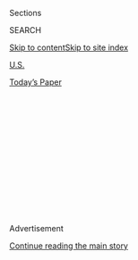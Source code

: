 <div id="app">

<div>

<div>

<div>

<div class="NYTAppHideMasthead css-1q2w90k e1suatyy0">

<div class="section css-ui9rw0 e1suatyy2">

<div class="css-eph4ug er09x8g0">

<div class="css-6n7j50">

</div>

<span class="css-1dv1kvn">Sections</span>

<div class="css-10488qs">

<span class="css-1dv1kvn">SEARCH</span>

</div>

[Skip to content](#site-content)[Skip to site
index](#site-index)

</div>

<div id="masthead-section-label" class="css-1wr3we4 eaxe0e00">

[U.S.](https://www.nytimes3xbfgragh.onion/section/us)

</div>

<div class="css-10698na e1huz5gh0">

</div>

</div>

<div id="masthead-bar-one" class="section hasLinks css-15hmgas e1csuq9d3">

<div class="css-uqyvli e1csuq9d0">

</div>

<div class="css-1uqjmks e1csuq9d1">

</div>

<div class="css-9e9ivx">

[](https://myaccount.nytimes3xbfgragh.onion/auth/login?response_type=cookie&client_id=vi)

</div>

<div class="css-1bvtpon e1csuq9d2">

[Today’s
Paper](https://www.nytimes3xbfgragh.onion/section/todayspaper)

</div>

</div>

</div>

</div>

<div data-aria-hidden="false">

<div id="site-content" data-role="main">

<div>

<div class="css-1aor85t" style="opacity:0.000000001;z-index:-1;visibility:hidden">

<div class="css-1hqnpie">

<div class="css-epjblv">

<span class="css-17xtcya">[U.S.](/section/us)</span><span class="css-x15j1o">|</span><span class="css-fwqvlz">U.S.
Accuses Harvard Scientist of Concealing Chinese
Funding</span>

</div>

<div class="css-k008qs">

<div class="css-1iwv8en">

<span class="css-18z7m18"></span>

<div>

</div>

</div>

<span class="css-1n6z4y">https://nyti.ms/38FHqVA</span>

<div class="css-1705lsu">

<div class="css-4xjgmj">

<div class="css-4skfbu" data-role="toolbar" data-aria-label="Social Media Share buttons, Save button, and Comments Panel with current comment count" data-testid="share-tools">

  - 
  - 
  - 
  - 
    
    <div class="css-6n7j50">
    
    </div>

  - 

</div>

</div>

</div>

</div>

</div>

</div>

<div id="NYT_TOP_BANNER_REGION" class="css-13pd83m">

</div>

<div id="top-wrapper" class="css-1sy8kpn">

<div id="top-slug" class="css-l9onyx">

Advertisement

</div>

[Continue reading the main
story](#after-top)

<div class="ad top-wrapper" style="text-align:center;height:100%;display:block;min-height:250px">

<div id="top" class="place-ad" data-position="top" data-size-key="top">

</div>

</div>

<div id="after-top">

</div>

</div>

<div>

<div id="sponsor-wrapper" class="css-1hyfx7x">

<div id="sponsor-slug" class="css-19vbshk">

Supported by

</div>

[Continue reading the main
story](#after-sponsor)

<div id="sponsor" class="ad sponsor-wrapper" style="text-align:center;height:100%;display:block">

</div>

<div id="after-sponsor">

</div>

</div>

<div class="css-186x18t">

</div>

<div class="css-1vkm6nb ehdk2mb0">

# U.S. Accuses Harvard Scientist of Concealing Chinese Funding

</div>

Prosecutors say Charles M. Lieber, the chair of Harvard’s chemistry
department, lied about contacts with a Chinese state-run initiative that
seeks to draw foreign-educated talent.

<div class="css-79elbk" data-testid="photoviewer-wrapper">

<div class="css-z3e15g" data-testid="photoviewer-wrapper-hidden">

</div>

<div class="css-1a48zt4 ehw59r15" data-testid="photoviewer-children">

![<span class="css-16f3y1r e13ogyst0" data-aria-hidden="true">Charles M.
Lieber at an award ceremony in Jerusalem in
2012.</span><span class="css-cnj6d5 e1z0qqy90" itemprop="copyrightHolder"><span class="css-1ly73wi e1tej78p0">Credit...</span><span><span>Menahem
Kahana/Agence France-Presse — Getty
Images</span></span></span>](https://static01.graylady3jvrrxbe.onion/images/2020/01/28/us/28harvardscientist/28harvardscientist-articleLarge.jpg?quality=75&auto=webp&disable=upscale)

</div>

</div>

<div class="css-18e8msd">

<div class="css-vp77d3 epjyd6m0">

<div class="css-hus3qt ey68jwv0" data-aria-hidden="true">

[![Ellen
Barry](https://static01.graylady3jvrrxbe.onion/images/2018/10/08/multimedia/author-ellen-barry/author-ellen-barry-thumbLarge.png
"Ellen Barry")](https://www.nytimes3xbfgragh.onion/by/ellen-barry)

</div>

<div class="css-1baulvz">

By [<span class="css-1baulvz last-byline" itemprop="name">Ellen
Barry</span>](https://www.nytimes3xbfgragh.onion/by/ellen-barry)

</div>

</div>

  - 
    
    <div class="css-ld3wwf e16638kd2">
    
    Jan. 28,
    2020
    
    </div>

  - 
    
    <div class="css-4xjgmj">
    
    <div class="css-d8bdto" data-role="toolbar" data-aria-label="Social Media Share buttons, Save button, and Comments Panel with current comment count" data-testid="share-tools">
    
      - 
      - 
      - 
      - 
        
        <div class="css-6n7j50">
        
        </div>
    
      - 
    
    </div>
    
    </div>

</div>

</div>

<div class="section meteredContent css-1r7ky0e" name="articleBody" itemprop="articleBody">

<div class="css-1fanzo5 StoryBodyCompanionColumn">

<div class="css-53u6y8">

BOSTON — Early Tuesday morning, F.B.I. agents arrived at two of the most
protected corners of Harvard University’s academic cloister, raking
through a gabled house in the suburb of Lexington and a neoclassical
brick building in Cambridge.

By afternoon, one of Harvard’s scientific luminaries was in handcuffs,
charged with making a false statement to federal authorities about his
financial relationship with the Chinese government, and especially his
participation in its Thousand Talents program, a campaign to attract
foreign-educated scientists to China.

The arrest of Charles M. Lieber, the chair of Harvard’s department of
chemistry and chemical biology, signaled a new, aggressive phase in the
Justice Department’s campaign [to root out scientists who are stealing
research](https://www.nytimes3xbfgragh.onion/2019/11/04/health/china-nih-scientists.html)
from American laboratories.

For months, news has been trickling out about the prosecution of
scientists, mainly Chinese graduate students and researchers working in
American laboratories. But Dr. Lieber represents a different kind of
target, a star researcher who had risen to the highest reaches of the
American academic hierarchy.

</div>

</div>

<div class="css-1fanzo5 StoryBodyCompanionColumn">

<div class="css-53u6y8">

Dr. Lieber, a leader in the field of nanoscale electronics, has not been
accused of sharing sensitive information with Chinese officials, but
rather of hiding — from
[Harvard](https://www.nytimes3xbfgragh.onion/2020/07/15/us/steven-pinker-harvard.html),
from the National Institutes of Health and from the Defense Department —
the amount of money that Chinese funders were paying him.

Dr. Lieber’s lawyer, Peter Levitt, made no comment after a preliminary
hearing in federal court in Boston on Tuesday.

His arrest sent shock waves through research circles.

“This is a very, very highly esteemed, highly regarded investigator
working at Harvard, a major U.S. institution, at the highest rank he
could have, so, all the success you can have in this sphere,” said Dr.
Ross McKinney Jr., chief scientific officer of the Association of
American Medical Colleges. “It’s like, when you’ve got it all, why do
you want more?”

Dr. McKinney described anxiety among his colleagues that scientists will
be scrutinized over legitimate sources of international funding.

“We worry that, slowly but surely, we’re going to have something of a
McCarthyish purity testing,” he said. “He’s being criminally charged.
This is a big deal. He could end up in jail.”

</div>

</div>

<div class="css-1fanzo5 StoryBodyCompanionColumn">

<div class="css-53u6y8">

Dr. Lieber, 60, was charged with one count of making a false or
misleading statement, which carries a maximum sentence of five years in
prison. He appeared in court on Tuesday wearing the outfit he had put on
to head to his office at Harvard: a Brooks Brothers polo shirt, cargo
pants and hiking boots. He appeared subdued as he flipped through the
charge sheet. Mr. Levitt, his lawyer, said it was his first opportunity
to read the charge against him.

Harvard said Dr. Lieber had been placed on indefinite administrative
leave.

“The charges brought by the U.S. government against Professor Lieber are
extremely serious,” said Jonathan Swain, a spokesman for the university.
“Harvard is cooperating with federal authorities, including the National
Institutes of Health, and is initiating its own review of the alleged
misconduct.”

Dr. Lieber was one of three scientists to be charged with crimes on
Tuesday.

Zaosong Zheng, a Harvard-affiliated cancer researcher was [caught
leaving the country with 21 vials of cells stolen from a
laboratory](https://www.nytimes3xbfgragh.onion/2019/12/31/us/chinese-scientist-cancer-research-investigation.html)
at Beth Israel Deaconess Hospital in Boston, according to the
authorities. They said he had admitted that he had planned to
turbocharge his career by publishing the research in China under his own
name. He was charged with smuggling goods from the United States and
with making false statements, and was being held without bail in
Massachusetts after a judge determined that he was a flight risk. His
lawyer has not responded to a request for comment.

The third was Yanqing Ye, who had been conducting research at Boston
University’s department of physics, chemistry and biomedical engineering
until last spring, when she returned to China. Prosecutors said she hid
the fact that she was a lieutenant in the People’s Liberation Army, and
continued to carry out assignments from Chinese military officers while
at B.U.

Ms. Yanqing was charged with visa fraud, making false statements, acting
as an agent of a foreign government and conspiracy. She was in China and
was not arrested.

Prosecutors made it clear that the charges announced on Tuesday were
part of a bigger crackdown on researchers working with the Chinese
government.

“No country poses a greater, more severe or long-term threat to our
national security and economic prosperity than China,” said Joseph
Bonavolonta, special agent in charge of the F.B.I.’s Boston field
office. “China’s communist government’s goal, simply put, is to replace
the U.S. as the world superpower, and they are breaking the law to get
there.”

</div>

</div>

<div class="css-1fanzo5 StoryBodyCompanionColumn">

<div class="css-53u6y8">

He called Massachusetts, with its cluster of elite universities and
research institutions, “a target-rich environment.”

Charging documents in the case describe Dr. Lieber’s growing commitments
in China, and efforts to hide them from his employers in the United
States.

In 2011, the documents say, he signed an agreement to become a
“strategic scientist” at Wuhan University of Technology in China,
entitling him to a $50,000 monthly salary, $150,000 in annual in living
expenses and more than $1.5 million for a second laboratory in Wuhan. In
2013, he celebrated the founding of a joint laboratory, the [WUT-Harvard
Joint Nano Key
Laboratory](http://english.whut.edu.cn/wn/201301/t20130104_91316.htmlhttp://english.whut.edu.cn/wn/201301/t20130104_91316.html).

The authorities said that he was informed in 2012 that he had been
selected to participate in the Thousand Talents plan, the China-run
program.

In 2015, Harvard officials discovered that Dr. Lieber was leading a
laboratory at Wuhan University, and informed him that the use of
Harvard’s name and logo was a violation of university policy. Dr.
Lieber then distanced himself from the project, but continued to receive
payment, prosecutors said.

Then in 2017 he was named a university professor, Harvard’s highest
faculty rank, one of only 26 professors to hold that status. The same
year, he earned the N.I.H. [Director’s Pioneer
Award](https://commonfund.nih.gov/pioneer) for inventing
[syringe-injectable mesh
electronics](https://commonfund.nih.gov/pioneer/AwardRecipients17) that
can integrate with the brain.

Investigators from the Defense Department — which had extended $8
million in grants to Dr. Lieber — began questioning him in 2018 about
secondary sources of income, prosecutors said.

</div>

</div>

<div class="css-1fanzo5 StoryBodyCompanionColumn">

<div class="css-53u6y8">

Dr. Lieber told them that he was aware of China’s Thousand Talents
program, but had never been invited to participate, prosecution
documents say. Two days after that conversation, the documents say, Dr.
Lieber asked a laboratory associate to help him identify web pages in
which he was named as the head of the Chinese lab.

“I lost a lot of sleep worrying all of these things last night and want
to start taking steps to correct sooner than later,” he wrote in an
email to a research colleague that was cited by prosecutors. “I will be
careful about what I discuss with Harvard University, and none of this
will be shared with government investigators at this time.”

Last year, Harvard was required to submit a detailed report about Dr.
Lieber to N.I.H., which had provided $10 million in grants for his
research projects. He told university officials that he had “no formal
association” with the Wuhan University of Technology, prosecutors said,
and that he “is not and has never been” a participant in the Thousand
Talents program.

The campaign to scrutinize scientists’ foreign funding is a relatively
new one.

Late in 2018, Jeff Sessions, then the attorney general,
[announced](https://www.justice.gov/opa/speech/attorney-general-jeff-sessions-announces-new-initiative-combat-chinese-economic-espionage)
that the United States was “standing up to the deliberate, systematic
and calculated threats posed, in particular, by the communist regime in
China.”

As a result, researchers are adjusting to a higher level of scrutiny
about foreign funding than they faced in the past, said Derek Adams, a
former federal prosecutor who specialized in civil fraud.

“The problem here, in my view, is that in 2018 there was a material
change in the way the F.B.I. and the agencies were approaching this
issue,” said Mr. Adams, now a partner in the law firm Feldesman Tucker
Leifer Fidell.

In many cases, he said, “they’re looking at conduct that occurred many
years ago. For an individual that may have had an obligation to
disclose, it may not have been front at center at that time.”

</div>

</div>

<div class="css-1fanzo5 StoryBodyCompanionColumn">

<div class="css-53u6y8">

Frank Wu, a law professor and former president of the Committee of 100,
an organization of prominent Chinese-Americans, has criticized the
recent prosecutions as “potentially devastating to American science,
because the number of people who have some connection to China is so
vast.” Until recently, he said, such collaborations were considered
healthy. “These rules are new rules,” he said.

</div>

</div>

<div>

</div>

</div>

<div>

</div>

<div>

</div>

<div>

</div>

<div>

<div id="bottom-wrapper" class="css-1ede5it">

<div id="bottom-slug" class="css-l9onyx">

Advertisement

</div>

[Continue reading the main
story](#after-bottom)

<div id="bottom" class="ad bottom-wrapper" style="text-align:center;height:100%;display:block;min-height:90px">

</div>

<div id="after-bottom">

</div>

</div>

</div>

</div>

</div>

## Site Index

<div>

</div>

## Site Information Navigation

  - [© <span>2020</span> <span>The New York Times
    Company</span>](https://help.nytimes3xbfgragh.onion/hc/en-us/articles/115014792127-Copyright-notice)

<!-- end list -->

  - [NYTCo](https://www.nytco.com/)
  - [Contact
    Us](https://help.nytimes3xbfgragh.onion/hc/en-us/articles/115015385887-Contact-Us)
  - [Work with us](https://www.nytco.com/careers/)
  - [Advertise](https://nytmediakit.com/)
  - [T Brand Studio](http://www.tbrandstudio.com/)
  - [Your Ad
    Choices](https://www.nytimes3xbfgragh.onion/privacy/cookie-policy#how-do-i-manage-trackers)
  - [Privacy](https://www.nytimes3xbfgragh.onion/privacy)
  - [Terms of
    Service](https://help.nytimes3xbfgragh.onion/hc/en-us/articles/115014893428-Terms-of-service)
  - [Terms of
    Sale](https://help.nytimes3xbfgragh.onion/hc/en-us/articles/115014893968-Terms-of-sale)
  - [Site
    Map](https://spiderbites.nytimes3xbfgragh.onion)
  - [Help](https://help.nytimes3xbfgragh.onion/hc/en-us)
  - [Subscriptions](https://www.nytimes3xbfgragh.onion/subscription?campaignId=37WXW)

</div>

</div>

</div>

</div>
